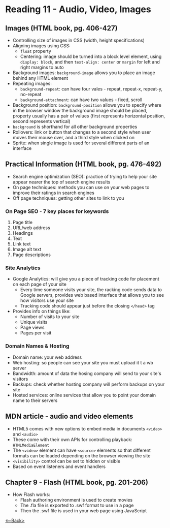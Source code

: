 # Reading 11 - Audio, Video, Images

## Images (HTML book, pg. 406-427)
- Controlling size of images in CSS (width, height specifications)
- Aligning images using CSS:
  - ```float``` property
  - Centering: image should be turned into a block level element, using ```display: block```, and then ```text-align: center``` or ```margin``` for left and right margins to auto
- Background images: ```background-image``` allows you to place an image behind any HTML element
- Repeating images: 
  - ```background-repeat```: can have four vales - repeat, repeat-x, repeat-y, no-repeat
  - ```background-attachment```: can have two values - fixed, scroll
- Background position: ```background-position``` allows you to specify where in the browser window the background image should be placed, property usually has a pair of values (first represents horizontal position, second represents vertical)
- ```background``` is shorthand for all other background properties
- Rollovers: link or button that changes to a second style when user moves their mouse over, and a third style when clicked on
- Sprite: when single image is used for several different parts of an interface

## Practical Information (HTML book, pg. 476-492)
- Search engine optimization (SEO): practice of trying to help your site appear nearer the top of search engine results
- On page techniques: methods you can use on your web pages to improve their ratings in search engines
- Off page techniques: getting other sites to link to you

### On Page SEO - 7 key places for keywords
1. Page title
1. URL/web address
1. Headings
1. Text
1. Link text
1. Image alt text
1. Page descriptions

### Site Analytics
- Google Analytics: will give you a piece of tracking code for placement on each page of your site
  - Every time someone visits your site, the racking code sends data to Google servers, provides web based interface that allows you to see how visitors use your site
  - Tracking code should appear just before the closing ```</head>``` tag
- Provides info on things like:
  - Number of visits to your site
  - Unique visits
  - Page views
  - Pages per visit

### Domain Names & Hosting
- Domain name: your web address
- Web hosting: so people can see your site you must upload it t a wb server
- Bandwidth: amount of data the hosing company will send to your site's visitors
- Backups: check whether hosting company will perform backups on your site
- Hosted services: online services that allow you to point your domain name to their servers

## MDN article - audio and video elements
- HTML5 comes with new options to embed media in documents ```<video>``` and ```<audio>```
- These come with their own APIs for controlling playback: ```HTMLMediaElement```
- The ```<video>``` element can have ```<source>``` elements so that different formats can be loaded depending on the browser viewing the site
- ```<visibility>``` control can be set to hidden or visible
- Based on event listeners and event handlers

## Chapter 9 - Flash (HTML book,  pg. 201-206)
- How Flash works: 
  - Flash authoring environment is used to create movies
  - The .fla file is exported to .swf format to use in a page
  - Then the .swf file is used in your web page using JavaScript

[<==Back>](../README.md)